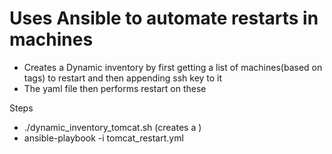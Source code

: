 
# Uses Ansible to automate restarts in machines

* Creates a Dynamic inventory by first getting a list of machines(based on tags) to restart and then appending ssh key to it
* The yaml file then performs restart on these

Steps
 - ./dynamic_inventory_tomcat.sh (creates a <inventory-file> )
 - ansible-playbook -i <inventory-file> tomcat_restart.yml